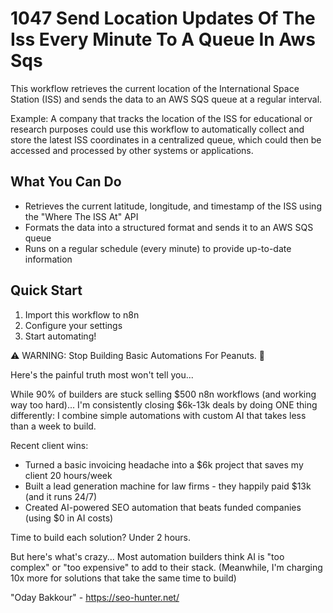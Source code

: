 # 1047 Send Location Updates Of The Iss Every Minute To A Queue In Aws Sqs

This workflow retrieves the current location of the International Space Station (ISS) and sends the data to an AWS SQS queue at a regular interval.

Example: A company that tracks the location of the ISS for educational or research purposes could use this workflow to automatically collect and store the latest ISS coordinates in a centralized queue, which could then be accessed and processed by other systems or applications.

## What You Can Do
- Retrieves the current latitude, longitude, and timestamp of the ISS using the "Where The ISS At" API
- Formats the data into a structured format and sends it to an AWS SQS queue
- Runs on a regular schedule (every minute) to provide up-to-date information

## Quick Start
1. Import this workflow to n8n
2. Configure your settings
3. Start automating!

⚠️ WARNING: Stop Building Basic Automations For Peanuts. 🚫

Here's the painful truth most won't tell you...

While 90% of builders are stuck selling $500 n8n workflows (and working way too hard)...
I'm consistently closing $6k-13k deals by doing ONE thing differently:
I combine simple automations with custom AI that takes less than a week to build.

Recent client wins:
* Turned a basic invoicing headache into a $6k project that saves my client 20 hours/week
* Built a lead generation machine for law firms - they happily paid $13k (and it runs 24/7)
* Created AI-powered SEO automation that beats funded companies (using $0 in AI costs)

Time to build each solution? Under 2 hours.

But here's what's crazy...
Most automation builders think AI is "too complex" or "too expensive" to add to their stack.
(Meanwhile, I'm charging 10x more for solutions that take the same time to build)

"Oday Bakkour" - https://seo-hunter.net/
